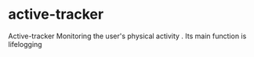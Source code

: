 # active-tracker
Active-tracker  Monitoring the user's physical activity . Its main function is lifelogging
